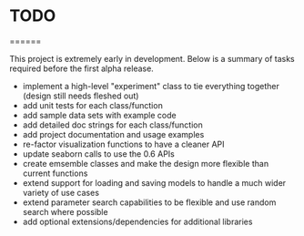 # TODO
======

This project is extremely early in development.  Below is a summary of tasks required before the first alpha release.

- implement a high-level "experiment" class to tie everything together (design still needs fleshed out)
- add unit tests for each class/function
- add sample data sets with example code
- add detailed doc strings for each class/function
- add project documentation and usage examples
- re-factor visualization functions to have a cleaner API
- update seaborn calls to use the 0.6 APIs
- create emsemble classes and make the design more flexible than current functions
- extend support for loading and saving models to handle a much wider variety of use cases
- extend parameter search capabilities to be flexible and use random search where possible
- add optional extensions/dependencies for additional libraries